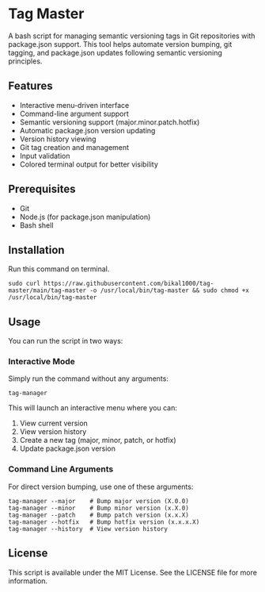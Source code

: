 # Tag Master

A bash script for managing semantic versioning tags in Git repositories with package.json support. This tool helps automate version bumping, git tagging, and package.json updates following semantic versioning principles.

## Features

- Interactive menu-driven interface
- Command-line argument support
- Semantic versioning support (major.minor.patch.hotfix)
- Automatic package.json version updating
- Version history viewing
- Git tag creation and management
- Input validation
- Colored terminal output for better visibility

## Prerequisites

- Git
- Node.js (for package.json manipulation)
- Bash shell

## Installation

Run this command on terminal.

```shell
sudo curl https://raw.githubusercontent.com/bikal1000/tag-master/main/tag-master -o /usr/local/bin/tag-master && sudo chmod +x /usr/local/bin/tag-master
```
## Usage

You can run the script in two ways:

### Interactive Mode

Simply run the command without any arguments:

```shell
tag-manager
```

This will launch an interactive menu where you can:
1. View current version
2. View version history
3. Create a new tag (major, minor, patch, or hotfix)
4. Update package.json version

### Command Line Arguments

For direct version bumping, use one of these arguments:

```shell
tag-manager --major    # Bump major version (X.0.0)
tag-manager --minor    # Bump minor version (x.X.0)
tag-manager --patch    # Bump patch version (x.x.X)
tag-manager --hotfix   # Bump hotfix version (x.x.x.X)
tag-manager --history  # View version history
```

## License
This script is available under the MIT License. See the LICENSE file for more information.
